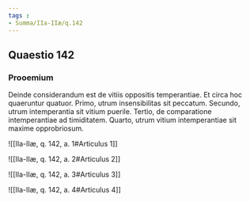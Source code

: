 ```yaml
---
tags : 
- Summa/IIa-IIæ/q.142
---
```


## Quaestio 142

### Prooemium

Deinde considerandum est de vitiis oppositis temperantiae. Et circa hoc quaeruntur quatuor. Primo, utrum insensibilitas sit peccatum. Secundo, utrum intemperantia sit vitium puerile. Tertio, de comparatione intemperantiae ad timiditatem. Quarto, utrum vitium intemperantiae sit maxime opprobriosum.

![[IIa-IIæ, q. 142, a. 1#Articulus 1]]

![[IIa-IIæ, q. 142, a. 2#Articulus 2]]

![[IIa-IIæ, q. 142, a. 3#Articulus 3]]

![[IIa-IIæ, q. 142, a. 4#Articulus 4]]


